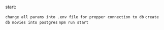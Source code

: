 start:

`change all params into .env file for propper connection to db`
`create db movies into postgres`
`npm run start`
